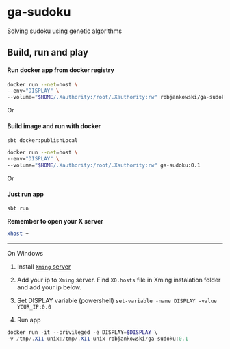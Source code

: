 # ga-sudoku
Solving sudoku using genetic algorithms

## Build, run and play

#### Run docker app from docker registry
```bash
docker run --net=host \
--env="DISPLAY" \
--volume="$HOME/.Xauthority:/root/.Xauthority:rw" robjankowski/ga-sudoku:0.1
```

Or 
#### Build image and run with docker

```sbtshell
sbt docker:publishLocal
```

```bash
docker run --net=host \
--env="DISPLAY" \
--volume="$HOME/.Xauthority:/root/.Xauthority:rw" ga-sudoku:0.1
```

Or 
#### Just run app
```sbtshell
sbt run
```


**Remember to open your X server**
```bash
xhost +
```


***
On Windows

1. Install [`Xming` server](https://sourceforge.net/projects/xming/)

2. Add your ip to `Xming` server. Find `X0.hosts` file in Xming instalation folder and add your ip below.

3. Set DISPLAY variable (powershell) `set-variable -name DISPLAY -value YOUR_IP:0.0`

4. Run app
```powershell
docker run -it --privileged -e DISPLAY=$DISPLAY \ 
-v /tmp/.X11-unix:/tmp/.X11-unix robjankowski/ga-sudoku:0.1
```
